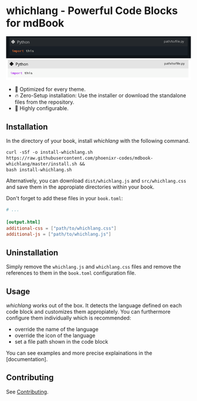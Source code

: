 # whichlang - Powerful Code Blocks for mdBook

![Dark Theme Preview](./preview-dark.png)
![Light Theme Preview](./preview-light.png)

<!-- ANCHOR: description -->

- 🎨 Optimized for every theme.
- 🔥 Zero-Setup installation: Use the installer or download the standalone files from the repository.
- 🔧 Highly configurable.


## Installation

In the directory of your book, install _whichlang_ with the following command.

```console,lang=Console,icon=.devicon-bash-plain
curl -sSf -o install-whichlang.sh https://raw.githubusercontent.com/phoenixr-codes/mdbook-whichlang/master/install.sh &&
bash install-whichlang.sh
```

Alternatively, you can download `dist/whichlang.js` and `src/whichlang.css`
and save them in the appropiate directories within your book.

Don't forget to add these files in your `book.toml`:

```toml,lang=TOML,filepath=book.toml
# ...

[output.html]
additional-css = ["path/to/whichlang.css"]
additional-js = ["path/to/whichlang.js"]
```


## Uninstallation

Simply remove the `whichlang.js` and `whichlang.css` files and remove the references to them in the
`book.toml` configuration file.


## Usage

_whichlang_ works out of the box. It detects the language defined on each code block and customizes
them appropiately. You can furthermore configure them individually which is recommended:

- override the name of the language
- override the icon of the language
- set a file path shown in the code block

<!-- ANCHOR_END: description -->

You can see examples and more precise explainations in the [documentation].


## Contributing

See [Contributing](./CONTRIBUTING.md).

